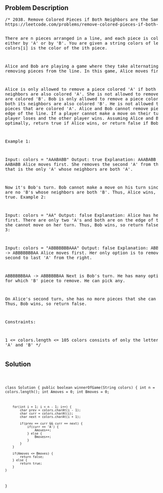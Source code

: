 <!--
<style>
  body { font-family: Arial, sans-serif; }
  .container { max-width: 400px; margin: auto; padding: 10px; }
  .comment-block { background-color: #f9f9f9; padding: 10px; border-left: 5px solid #ccc; max-width: 400px; margin: 20px auto; overflow-wrap: break-word; white-space: pre-wrap; }
  .code-block { background-color: #f4f4f4; padding: 10px; border: 1px solid #ddd; }
</style>
-->

<div class='container'>
<h2>Problem Description</h2>
<div class='comment-block'>
<pre>
/* 2038. Remove Colored Pieces if Both Neighbors are the Same Color
https://leetcode.com/problems/remove-colored-pieces-if-both-neighbors-are-the-same-color/description/

There are n pieces arranged in a line, and each piece is colored either 
by 'A' or by 'B'. You are given a string colors of length n where colors[i]
 is the color of the ith piece.

Alice and Bob are playing a game where they take alternating turns removing 
pieces from the line. In this game, Alice moves first.

Alice is only allowed to remove a piece colored 'A' if both its neighbors 
are also colored 'A'. She is not allowed to remove pieces that are colored 'B'.
Bob is only allowed to remove a piece colored 'B' if both its neighbors 
are also colored 'B'. He is not allowed to remove pieces that are colored 'A'.
Alice and Bob cannot remove pieces from the edge of the line.
If a player cannot make a move on their turn, that player loses and the other player wins.
Assuming Alice and Bob play optimally, return true if Alice wins, or return false if Bob wins.

 

Example 1:

Input: colors = "AAABABB"
Output: true
Explanation:
AAABABB -> AABABB
Alice moves first.
She removes the second 'A' from the left since that is the only 'A' whose neighbors are both 'A'.

Now it's Bob's turn.
Bob cannot make a move on his turn since there are no 'B's whose neighbors are both 'B'.
Thus, Alice wins, so return true.
Example 2:

Input: colors = "AA"
Output: false
Explanation:
Alice has her turn first.
There are only two 'A's and both are on the edge of the line, 
so she cannot move on her turn.
Thus, Bob wins, so return false.
Example 3:

Input: colors = "ABBBBBBBAAA"
Output: false
Explanation:
ABBBBBBBAAA -> ABBBBBBBAA
Alice moves first.
Her only option is to remove the second to last 'A' from the right.

ABBBBBBBAA -> ABBBBBBAA
Next is Bob's turn.
He has many options for which 'B' piece to remove. He can pick any.

On Alice's second turn, she has no more pieces that she can remove.
Thus, Bob wins, so return false.
 

Constraints:

1 <= colors.length <= 105
colors consists of only the letters 'A' and 'B'
*/
</pre>
</div>

<h2>Solution</h2>
<div class='code-block'>
<pre><code class='language-java'>

class Solution {
    public boolean winnerOfGame(String colors) {
        int n = colors.length();
        int Amoves = 0;
        int Bmoves = 0;

        for(int i = 1; i < n - 1; i++) {
            char prev = colors.charAt(i - 1);
            char curr = colors.charAt(i);
            char next = colors.charAt(i + 1);

            if(prev == curr && curr == next) {
                if(curr == 'A') {
                    Amoves++;
                } else {
                    Bmoves++;
                }
            }
        }

        if(Amoves <= Bmoves) {
            return false;
        } else {
            return true;
        }
    }
}</code></pre>
</div>
</div>
